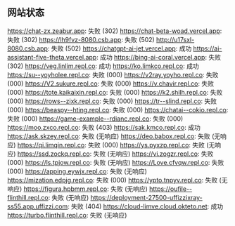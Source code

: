 ## 网站状态
https://chat-zx.zeabur.app: 失败 (302)
https://chat-beta-woad.vercel.app: 失败 (302)
https://lh9fvz-8080.csb.app: 失败 (502)
http://u17sxl-8080.csb.app: 失败 (502)
https://chatgpt-ai-jet.vercel.app: 成功
https://ai-assistant-five-theta.vercel.app: 成功
https://bing-ai-coral.vercel.app: 失败 (302)
https://veg.linlim.repl.co: 成功
https://ko.limkco.repl.co: 成功
https://su--yoyholee.repl.co: 失败 (000)
https://v2ray.yoyho.repl.co: 失败 (000)
https://V2.sukure.repl.co: 失败 (000)
https://v.chavir.repl.co: 失败 (000)
https://tote.kaikaixin.repl.co: 失败 (000)
https://k2.shilh.repl.co: 失败 (000)
https://rows--zixk.repl.co: 失败 (000)
https://tr--slind.repl.co: 失败 (000)
https://beaspy--hting.repl.co: 失败 (000)
https://chatai--cokio.repl.co: 失败 (000)
https://game-example--rdianc.repl.co: 失败 (000)
https://moo.zxco.repl.co: 失败 (403)
https://sak.kmco.repl.co: 成功
https://ask.skzey.repl.co: 失败 (无响应)
https://deo.babox.repl.co: 失败 (无响应)
https://qi.limqin.repl.co: 失败 (000)
https://ys.pyxzp.repl.co: 失败 (无响应)
https://ssd.zockq.repl.co: 失败 (无响应)
https://vi.zogzr.repl.co: 失败 (000)
https://ls.tpjow.repl.co: 失败 (无响应)
https://Love.cfvqw.repl.co: 失败 (000)
https://apping.eywjx.repl.co: 失败 (无响应)
https://mization.edpjg.repl.co: 失败 (000)
https://ypto.tnpyv.repl.co: 失败 (无响应)
https://figura.hpbmm.repl.co: 失败 (无响应)
https://oufile--flinthill.repl.co: 失败 (无响应)
https://deployment-27500-uffizzixray-ss55.app.uffizzi.com: 失败 (404)
https://cloud-limve.cloud.okteto.net: 成功
https://turbo.flinthill.repl.co: 失败 (无响应)

